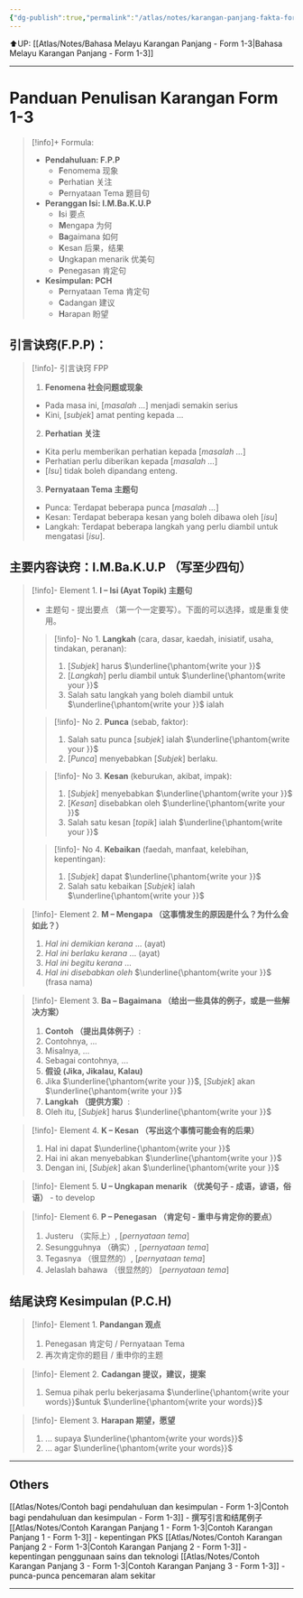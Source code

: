 ```yaml
---
{"dg-publish":true,"permalink":"/atlas/notes/karangan-panjang-fakta-form-1-3/","noteIcon":""}
---
```


⬆️UP: [[Atlas/Notes/Bahasa Melayu Karangan Panjang - Form 1-3\|Bahasa Melayu Karangan Panjang - Form 1-3]]

---

# Panduan Penulisan Karangan Form 1-3

> [!info]+ Formula:
> - **Pendahuluan: F.P.P**
> 	- **F**enomema 现象
> 	- **P**erhatian 关注
> 	- **P**ernyataan Tema 题目句
> - **Peranggan Isi: I.M.Ba.K.U.P**
> 	- **I**si 要点
> 	- **M**engapa 为何
> 	- **Ba**gaimana 如何
> 	- **K**esan 后果，结果
> 	- **U**ngkapan menarik 优美句
> 	- **P**enegasan 肯定句
> - **Kesimpulan: PCH**
> 	- **P**ernyataan Tema 肯定句
> 	- **C**adangan 建议
> 	- **H**arapan 盼望

## 引言诀窍(F.P.P)：
> [!info]- 引言诀窍 FPP
> 1. **Fenomena 社会问题或现象**
> 	- Pada masa ini, [*masalah ...*] menjadi semakin serius
> 	- Kini, [*subjek*] amat penting kepada ...
> 2. **Perhatian 关注**
> 	- Kita perlu memberikan perhatian kepada [*masalah ...*]
> 	- Perhatian perlu diberikan kepada [*masalah ...*]
> 	- [*Isu*] tidak boleh dipandang enteng. 
> 3. **Pernyataan Tema 主题句**
> 	- Punca: Terdapat beberapa punca [*masalah ...*]
> 	- Kesan: Terdapat beberapa kesan yang boleh dibawa oleh [*isu*]
> 	- Langkah: Terdapat beberapa langkah yang perlu diambil untuk mengatasi [*isu*].
## 主要内容诀窍：I.M.Ba.K.U.P （写至少四句）
> [!info]- Element 1. **I – Isi (Ayat Topik) 主题句**
> - 主题句 - 提出要点 （第一个一定要写）。下面的可以选择，或是重复使用。
> 
> > [!info]- No 1. **Langkah** (cara, dasar, kaedah, inisiatif, usaha, tindakan, peranan): 
> > 1. [*Subjek*] harus $\underline{\phantom{write your }}$ 
> > 2. [*Langkah*] perlu diambil untuk $\underline{\phantom{write your }}$
> > 3. Salah satu langkah yang boleh diambil untuk $\underline{\phantom{write your }}$ ialah
> 
> > [!info]- No 2. **Punca** (sebab, faktor):
> > 1. Salah satu punca [*subjek*] ialah $\underline{\phantom{write your }}$
> > 2. [*Punca*] menyebabkan [*Subjek*] berlaku.
> 
> > [!info]- No 3. **Kesan** (keburukan, akibat, impak):
> > 1. [*Subjek*] menyebabkan $\underline{\phantom{write your }}$
> > 2. [*Kesan*] disebabkan oleh $\underline{\phantom{write your }}$
> > 3. Salah satu kesan [*topik*] ialah $\underline{\phantom{write your }}$
> 
> > [!info]- No 4. **Kebaikan** (faedah, manfaat, kelebihan, kepentingan):
> > 1. [*Subjek*] dapat $\underline{\phantom{write your }}$
> > 2. Salah satu kebaikan [*Subjek*] ialah $\underline{\phantom{write your }}$
 
> [!info]- Element 2. **M – Mengapa （这事情发生的原因是什么？为什么会如此？）**
> 1. *Hal ini demikian kerana* ... (ayat)
> 2. *Hal ini berlaku kerana* ...  (ayat)
> 3. *Hal ini begitu kerana* ...
> 4. *Hal ini disebabkan oleh* $\underline{\phantom{write your }}$ (frasa nama)

> [!info]- Element 3. **Ba – Bagaimana （给出一些具体的例子，或是一些解决方案）**
> 1. **Contoh （提出具体例子）**:
> 	1. Contohnya, ...
> 	2. Misalnya, ...
> 	3. Sebagai contohnya, ...
> 2. **假设 (Jika, Jikalau, Kalau)**
> 	1. Jika $\underline{\phantom{write your }}$, [*Subjek*] akan $\underline{\phantom{write your }}$
> 3. **Langkah （提供方案）**:
> 	1. Oleh itu, [*Subjek*] harus $\underline{\phantom{write your }}$

> [!info]- Element 4. **K – Kesan （写出这个事情可能会有的后果）**
> 1. Hal ini dapat $\underline{\phantom{write your }}$
> 2. Hai ini akan menyebabkan $\underline{\phantom{write your }}$
> 3. Dengan ini, [*Subjek*] akan $\underline{\phantom{write your }}$

> [!info]- Element 5. **U – Ungkapan menarik （优美句子 - 成语，谚语，俗语）** - to develop

> [!info]- Element 6. **P – Penegasan （肯定句 - 重申与肯定你的要点）**
> 1. Justeru （实际上）, [*pernyataan tema*] 
> 2. Sesungguhnya （确实）, [*pernyataan tema*]
> 3. Tegasnya （很显然的）, [*pernyataan tema*] 
> 4. Jelaslah bahawa （很显然的） [*pernyataan tema*]

## 结尾诀窍 Kesimpulan (P.C.H)

> [!info]- Element 1. **Pandangan 观点**
> 1. Penegasan 肯定句 / Pernyataan Tema
> 	1. 再次肯定你的题目 / 重申你的主题

> [!info]- Element 2. **Cadangan 提议，建议，提案**
> 1. Semua pihak perlu bekerjasama $\underline{\phantom{write your words}}$untuk  $\underline{\phantom{write your words}}$

> [!info]- Element 3. **Harapan 期望，愿望**
> 1. ... supaya  $\underline{\phantom{write your words}}$
> 2. ... agar  $\underline{\phantom{write your words}}$

---
## Others
[[Atlas/Notes/Contoh bagi pendahuluan dan kesimpulan - Form 1-3\|Contoh bagi pendahuluan dan kesimpulan - Form 1-3]] - 撰写引言和结尾例子
[[Atlas/Notes/Contoh Karangan Panjang 1 - Form 1-3\|Contoh Karangan Panjang 1 - Form 1-3]] - kepentingan PKS
[[Atlas/Notes/Contoh Karangan Panjang 2 - Form 1-3\|Contoh Karangan Panjang 2 - Form 1-3]] - kepentingan penggunaan sains dan teknologi
[[Atlas/Notes/Contoh Karangan Panjang 3 - Form 1-3\|Contoh Karangan Panjang 3 - Form 1-3]] - punca-punca pencemaran alam sekitar

---
